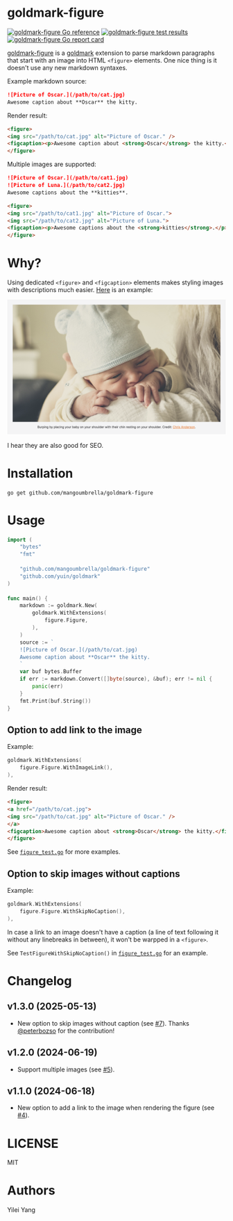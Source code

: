 # goldmark-figure

[![goldmark-figure Go reference](https://pkg.go.dev/badge/github.com/mangoumbrella/goldmark-figure.svg)](https://pkg.go.dev/github.com/mangoumbrella/goldmark-figure)
[![goldmark-figure test results](https://github.com/mangoumbrella/goldmark-figure/actions/workflows/test.yml/badge.svg?event=push)](https://github.com/mangoumbrella/goldmark-figure/actions/workflows/test.yml/badge.svg?event=push)
[![goldmark-figure Go report card](https://goreportcard.com/badge/github.com/mangoumbrella/goldmark-figure)](https://goreportcard.com/report/github.com/mangoumbrella/goldmark-figure)

[goldmark-figure](https://github.com/MangoUmbrella/goldmark-figure) is a
[goldmark](http://github.com/yuin/goldmark)
extension to parse markdown paragraphs that start with an image into HTML
`<figure>` elements. One nice thing is it doesn't use any new markdown
syntaxes.

Example markdown source:

```md
![Picture of Oscar.](/path/to/cat.jpg)
Awesome caption about **Oscar** the kitty.
```

Render result:

```html
<figure>
<img src="/path/to/cat.jpg" alt="Picture of Oscar." />
<figcaption><p>Awesome caption about <strong>Oscar</strong> the kitty.</p></figcaption>
</figure>
```

Multiple images are supported:

```md
![Picture of Oscar.](/path/to/cat1.jpg)
![Picture of Luna.](/path/to/cat2.jpg)
Awesome captions about the **kitties**.
```

```html
<figure>
<img src="/path/to/cat1.jpg" alt="Picture of Oscar.">
<img src="/path/to/cat2.jpg" alt="Picture of Luna.">
<figcaption><p>Awesome captions about the <strong>kitties</strong>.</p></figcaption>
</figure>
```

# Why?

Using dedicated `<figure>` and `<figcaption>` elements makes styling images
with descriptions much easier.
[Here](https://mangobaby.app/parenting-tips/how-to-burp-a-newborn) is an
example:

![Example of an HTML figure with figcaption.](/assets/example.png)

I hear they are also good for SEO.

# Installation

```
go get github.com/mangoumbrella/goldmark-figure
```

# Usage

```go
import (
    "bytes"
    "fmt"

    "github.com/mangoumbrella/goldmark-figure"
    "github.com/yuin/goldmark"
)

func main() {
    markdown := goldmark.New(
        goldmark.WithExtensions(
            figure.Figure,
        ),
    )
    source := `
    ![Picture of Oscar.](/path/to/cat.jpg)
    Awesome caption about **Oscar** the kitty.
    `
    var buf bytes.Buffer
    if err := markdown.Convert([]byte(source), &buf); err != nil {
        panic(err)
    }
    fmt.Print(buf.String())
}
```

## Option to add link to the image

Example:

```go
goldmark.WithExtensions(
    figure.Figure.WithImageLink(),
),
```

Render result:

```html
<figure>
<a href="/path/to/cat.jpg">
<img src="/path/to/cat.jpg" alt="Picture of Oscar." />
</a>
<figcaption>Awesome caption about <strong>Oscar</strong> the kitty.</figcaption>
</figure>
```

See [`figure_test.go`](/figure_test.go) for more examples.

## Option to skip images without captions

Example:

```go
goldmark.WithExtensions(
    figure.Figure.WithSkipNoCaption(),
),
```

In case a link to an image doesn't have a caption (a line of text following it without any linebreaks in between), it won't be warpped in a `<figure>`.

See `TestFigureWithSkipNoCaption()` in [`figure_test.go`](/figure_test.go) for an example.

# Changelog

## v1.3.0 (2025-05-13)

* New option to skip images without caption (see
  [#7](https://github.com/mangoumbrella/goldmark-figure/pull/7)).
  Thanks [@peterbozso](https://github.com/peterbozso) for the contribution!

## v1.2.0 (2024-06-19)

* Support multiple images (see
  [#5](https://github.com/MangoUmbrella/goldmark-figure/issues/5)).

## v1.1.0 (2024-06-18)

* New option to add a link to the image when rendering the figure (see
  [#4](https://github.com/MangoUmbrella/goldmark-figure/issues/4)).

# LICENSE

MIT

# Authors

Yilei Yang

